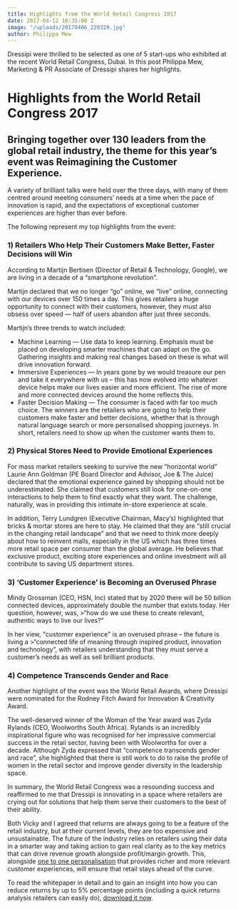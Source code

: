 ```yaml
---
title: Highlights from the World Retail Congress 2017
date: 2017-04-12 10:35:00 Z
image: "/uploads/20170406_220329.jpg"
author: Philippa Mew
---
```


Dressipi were thrilled to be selected as one of 5 start-ups who exhibited at the recent World Retail Congress, Dubai. In this post Philippa Mew, Marketing & PR Associate of Dressipi shares her highlights.

# Highlights from the World Retail Congress 2017

## Bringing together over 130 leaders from the global retail industry, the theme for this year’s event was Reimagining the Customer Experience. 

A variety of brilliant talks were held over the three days, with many of them centred around meeting consumers’ needs at a time when the pace of innovation is rapid, and the expectations of exceptional customer experiences are higher than ever before.

The following represent my top highlights from the event:

### 1) Retailers Who Help Their Customers Make Better, Faster Decisions will Win

According to Martijn Bertisen (Director of Retail & Technology, Google), we are living in a decade of a “smartphone revolution”.

Martijn declared that we no longer “go” online, we “live” online, connecting with our devices over 150 times a day. This gives retailers a huge opportunity to connect with their customers, however, they must also obsess over speed — half of users abandon after just three seconds.

Martijn’s three trends to watch included:

* Machine Learning — Use data to keep learning. Emphasis must be placed on developing smarter machines that can adapt on the go. Gathering insights and making real changes based on these is what will drive innovation forward.
* Immersive Experiences — In years gone by we would treasure our pen and take it everywhere with us – this has now evolved into whatever device helps make our lives easier and more efficient. The rise of more and more connected devices around the home reflects this.
* Faster Decision Making — The consumer is faced with far too much choice. The winners are the retailers who are going to help their customers make faster and better decisions, whether that is through natural language search or more personalised shopping journeys. In short, retailers need to show up when the customer wants them to.

### 2) Physical Stores Need to Provide Emotional Experiences

For mass market retailers seeking to survive the new “horizontal world” Laurie Ann Goldman (PE Board Director and Advisor, Joe & The Juice) declared that the emotional experience gained by shopping should not be underestimated. She claimed that customers still look for one-on-one interactions to help them to find exactly what they want. The challenge, naturally, was in providing this intimate in-store experience at scale.

In addition, Terry Lundgren (Executive Chairman, Macy’s) highlighted that bricks & mortar stores are here to stay. He claimed that they are “still crucial in the changing retail landscape” and that we need to think more deeply about how to reinvent malls, especially in the US which has three times more retail space per consumer than the global average. He believes that exclusive product, exciting store experiences and online investment will all contribute to saving US department stores.

### 3) ‘Customer Experience’ is Becoming an Overused Phrase

Mindy Grossman (CEO, HSN, Inc) stated that by 2020 there will be 50 billion connected devices, approximately double the number that exists today. Her question, however, was, >“how do we use these to create relevant, authentic ways to live our lives?”

In her view, "customer experience" is an overused phrase – the future is living a >“connected life of meaning through inspired product, innovation and technology”, with retailers understanding that they must serve a customer’s needs as well as sell brilliant products.

### 4) Competence Transcends Gender and Race

Another highlight of the event was the World Retail Awards, where Dressipi were nominated for the Rodney Fitch Award for Innovation & Creativity Award.

The well-deserved winner of the Woman of the Year award was Zyda Rylands (CEO, Woolworths South Africa). Rylands is an incredibly inspirational figure who was recognised for her impressive commercial success in the retail sector, having been with Woolworths for over a decade. Although Zyda expressed that “competence transcends gender and race”, she highlighted that there is still work to do to raise the profile of women in the retail sector and improve gender diversity in the leadership space.

In summary, the World Retail Congress was a resounding success and reaffirmed to me that Dressipi is innovating in a space where retailers are crying out for solutions that help them serve their customers to the best of their ability.


Both Vicky and I agreed that returns are always going to be a feature of the retail industry, but at their current levels, they are too expensive and unsustainable. The future of the industry relies on retailers using their data in a smarter way and taking action to gain real clarity as to the key metrics that can drive revenue growth alongside profit/margin growth. This, alongside [one to one personalisation](/one-to-one-personalisation/) that provides richer and more relevant customer experiences, will ensure that retail stays ahead of the curve.

To read the whitepaper in detail and to gain an insight into how you can reduce returns by up to 5% percentage points (including a quick returns analysis retailers can easily do), [download it now](/downloads/how-to-make-your-data-work-harder-to-reduce-garment-return-rates-whitepaper/).
